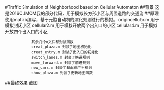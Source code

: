 #Traffic Simulation of Neighborhood based on Cellular Automaton
##背景
                这是2016CUMCM我的部分代码，用于模拟长方形小区与周围道路的交通流
##原理
                使用matlab编写，基于元胞自动机的演化规则进行的模拟。
                origincellular.m 用于模拟封闭小区
                cellular2.m 用于模拟开放两个出入口的小区
                cellular4.m 用于模拟开放四个出入口的小区
                
                其余几个m文件都封装函数
                creat_plaza.m 封装了地图初始化
                creat_entry.m 封装了出入口的初始化
                switch_lanes.m 封装了换道规则
                move_forward.m 封装了前进规则
                new_cars.m 封装了新车辆产生规则
                show_plaza.m 封装了更新地图函数
##最终效果
                截图

